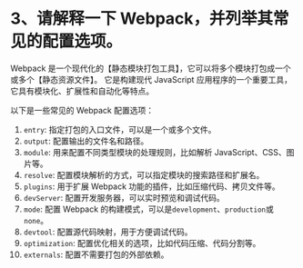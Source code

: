 # 3、请解释一下 Webpack，并列举其常见的配置选项。

Webpack 是一个现代化的【静态模块打包工具】，它可以将多个模块打包成一个或多个【静态资源文件】。 它是构建现代 JavaScript 应用程序的一个重要工具，它具有模块化、扩展性和自动化等特点。

以下是一些常见的 Webpack 配置选项：

1. `entry`: 指定打包的入口文件，可以是一个或多个文件。
2. `output`: 配置输出的文件名和路径。
3. `module`: 用来配置不同类型模块的处理规则，比如解析 JavaScript、CSS、图片等。
4. `resolve`: 配置模块解析的方式，可以指定模块的搜索路径和扩展名。
5. `plugins`: 用于扩展 Webpack 功能的插件，比如压缩代码、拷贝文件等。
6. `devServer`: 配置开发服务器，可以实时预览和调试代码。
7. `mode`: 配置 Webpack 的构建模式，可以是`development`、`production`或`none`。
8. `devtool`: 配置源代码映射，用于方便调试代码。
9. `optimization`: 配置优化相关的选项，比如代码压缩、代码分割等。
10. `externals`: 配置不需要打包的外部依赖。
